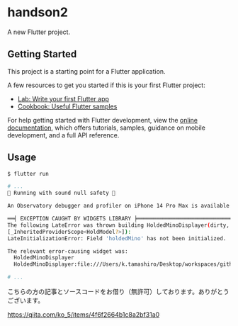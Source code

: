 # handson2

A new Flutter project.

## Getting Started

This project is a starting point for a Flutter application.

A few resources to get you started if this is your first Flutter project:

- [Lab: Write your first Flutter app](https://docs.flutter.dev/get-started/codelab)
- [Cookbook: Useful Flutter samples](https://docs.flutter.dev/cookbook)

For help getting started with Flutter development, view the
[online documentation](https://docs.flutter.dev/), which offers tutorials,
samples, guidance on mobile development, and a full API reference.

## Usage

```bash
$ flutter run

# ...
💪 Running with sound null safety 💪

An Observatory debugger and profiler on iPhone 14 Pro Max is available at: http://127.0.0.1:59483/r-0Atv6n_lM=/

══╡ EXCEPTION CAUGHT BY WIDGETS LIBRARY ╞═══════════════════════════════════════════════════════════
The following LateError was thrown building HoldedMinoDisplayer(dirty, dependencies:
[_InheritedProviderScope<HoldModel?>]):
LateInitializationError: Field 'holdedMino' has not been initialized.

The relevant error-causing widget was:
  HoldedMinoDisplayer
  HoldedMinoDisplayer:file:///Users/k.tamashiro/Desktop/workspaces/github.com/Flutter-Okinawa/handson2/handson2/lib/view/pages/play/play.dart:23:11

# ...
```

こちらの方の記事とソースコードをお借り（無許可）しております。ありがとうございます。

https://qiita.com/ko_5/items/4f6f2664b1c8a2bf31a0
